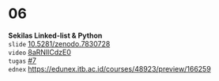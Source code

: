 # 06
**Sekilas Linked-list & Python** \
`slide` [10.5281/zenodo.7830728](https://doi.org/10.5281/zenodo.7830728) \
`video` [8aRNIlCdzE0](https://youtu.be/8aRNIlCdzE0) \
`tugas` [#7](https://github.com/dudung/sk5003-02-2022-2/issues/7#issuecomment-1509401291) \
`ednex` https://edunex.itb.ac.id/courses/48923/preview/166259
